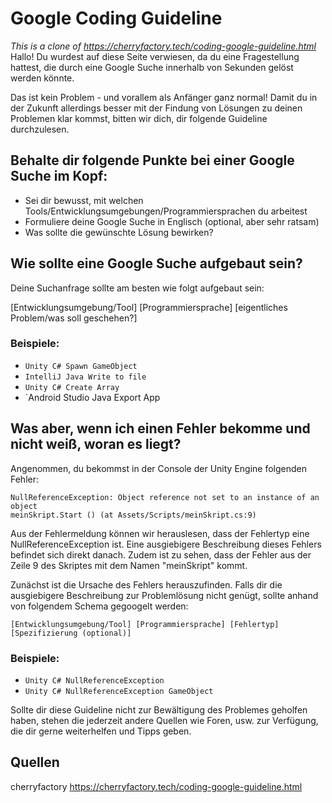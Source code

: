# Google Coding Guideline
*This is a clone of <https://cherryfactory.tech/coding-google-guideline.html>* <br>
Hallo! Du wurdest auf diese Seite verwiesen, da du eine Fragestellung hattest, die durch eine Google Suche innerhalb von Sekunden gelöst werden könnte.

Das ist kein Problem - und vorallem als Anfänger ganz normal!
Damit du in der Zukunft allerdings besser mit der Findung von Lösungen zu deinen Problemen klar kommst, bitten wir dich, dir folgende Guideline durchzulesen.


## Behalte dir folgende Punkte bei einer Google Suche im Kopf:

- Sei dir bewusst, mit welchen Tools/Entwicklungsumgebungen/Programmiersprachen du arbeitest
- Formuliere deine Google Suche in Englisch (optional, aber sehr ratsam)
- Was sollte die gewünschte Lösung bewirken?

## Wie sollte eine Google Suche aufgebaut sein?
Deine Suchanfrage sollte am besten wie folgt aufgebaut sein:

[Entwicklungsumgebung/Tool] [Programmiersprache] [eigentliches Problem/was soll geschehen?]

### Beispiele:

- `Unity C# Spawn GameObject`
- `IntelliJ Java Write to file`
- `Unity C# Create Array`
- `Android Studio Java Export App


## Was aber, wenn ich einen Fehler bekomme und nicht weiß, woran es liegt?

Angenommen, du bekommst in der Console der Unity Engine folgenden Fehler:

```
NullReferenceException: Object reference not set to an instance of an object
meinSkript.Start () (at Assets/Scripts/meinSkript.cs:9)
```

Aus der Fehlermeldung können wir herauslesen, dass der Fehlertyp eine NullReferenceException ist. Eine ausgiebigere Beschreibung dieses Fehlers befindet sich direkt danach.
Zudem ist zu sehen, dass der Fehler aus der Zeile 9 des Skriptes mit dem Namen "meinSkript" kommt.

Zunächst ist die Ursache des Fehlers herauszufinden. Falls dir die ausgiebigere Beschreibung zur Problemlösung nicht genügt, sollte anhand von folgendem Schema gegoogelt werden:

`[Entwicklungsumgebung/Tool] [Programmiersprache] [Fehlertyp] [Spezifizierung (optional)]`

### Beispiele:

- `Unity C# NullReferenceException`
- `Unity C# NullReferenceException GameObject`


Sollte dir diese Guideline nicht zur Bewältigung des Problemes geholfen haben, stehen die jederzeit andere Quellen wie Foren, usw. zur Verfügung, die dir gerne weiterhelfen und Tipps geben.

## Quellen
cherryfactory <https://cherryfactory.tech/coding-google-guideline.html>
